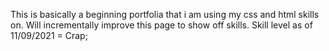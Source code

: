 This is basically a beginning portfolia that i am using my css and html skills on.
Will incrementally improve this page to show off skills.
Skill level as of 11/09/2021 = Crap;